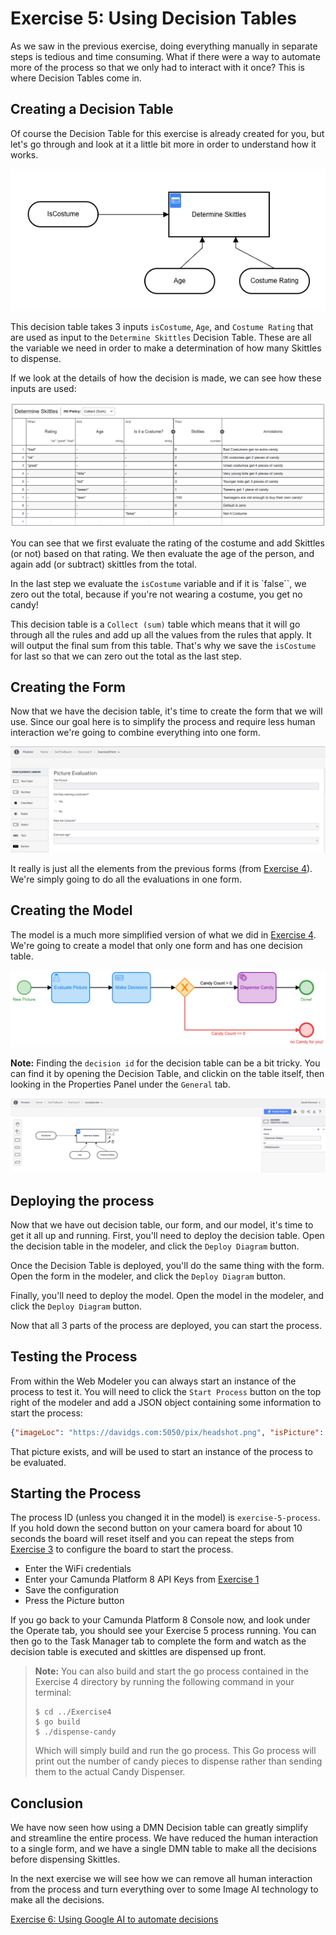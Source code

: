 # Exercise 5: Using Decision Tables

As we saw in the previous exercise, doing everything manually in separate steps is tedious and time consuming. What if there were a way to automate more of the process so that we only had to interact with it once? This is where Decision Tables come in.

## Creating a Decision Table

Of course the Decision Table for this exercise is already created for you, but let's go through and look at it a little bit more in order to understand how it works.

![Decision Table Overview](./images/decision-table-overview.png)

This decision table takes 3 inputs `isCostume`, `Age`, and `Costume Rating` that are used as input to the `Determine Skittles` Decision Table. These are all the variable we need in order to make a determination of how many Skittles to dispense.

If we look at the details of how the decision is made, we can see how these inputs are used:

![Decision Table Details](./images/decision-table-detail.png)

You can see that we first evaluate the rating of the costume and add Skittles (or not) based on that rating. We then evaluate the age of the person, and again add (or subtract) skittles from the total.

In the last step we evaluate the `isCostume` variable and if it is `false``, we zero out the total, because if you're not wearing a costume, you get no candy!

This decision table is a `Collect (sum)` table which means that it will go through all the rules and add up all the values from the rules that apply. It will output the final sum from this table. That's why we save the `isCostume` for last so that we can zero out the total as the last step.

## Creating the Form

Now that we have the decision table, it's time to create the form that we will use. Since our goal here is to simplify the process and require less human interaction we're going to combine everything into one form.

![Form](./images/exercise-5-form.png)

It really is just all the elements from the previous forms (from [Exercise 4](../Exercise4/index.md)). We're simply going to do all the evaluations in one form.

## Creating the Model

The model is a much more simplified version of what we did in [Exercise 4](../Exercise4/index.md). We're going to create a model that only one form and has one decision table.

![Exercise 5 Model](images/exercise5.png)

**Note:** Finding the `decision id` for the decision table can be a bit tricky. You can find it by opening the Decision Table, and clickin on the table itself, then looking in the Properties Panel under the `General` tab.

![Decision Table ID](images/decision-table-id.png)

## Deploying the process

Now that we have out decision table, our form, and our model, it's time to get it all up and running. First, you'll need to deploy the decision table. Open the decision table in the modeler, and click the `Deploy Diagram` button.

Once the Decision Table is deployed, you'll do the same thing with the form. Open the form in the modeler, and click the `Deploy Diagram` button.

Finally, you'll need to deploy the model. Open the model in the modeler, and click the `Deploy Diagram` button.

Now that all 3 parts of the process are deployed, you can start the process.

## Testing the Process

From within the Web Modeler you can always start an instance of the process to test it. You will need to click the `Start Process` button on the top right of the modeler and add a JSON object containing some information to start the process:

```json
{"imageLoc": "https://davidgs.com:5050/pix/headshot.png", "isPicture": true }
```

That picture exists, and will be used to start an instance of the process to be evaluated.

## Starting the Process

The process ID (unless you changed it in the model) is `exercise-5-process`. If you hold down the second button on your camera board for about 10 seconds the board will reset itself and you can repeat the steps from [Exercise 3](../Exercise3/index.md) to configure the board to start the process.

- Enter the WiFi credentials
- Enter your Camunda Platform 8 API Keys from [Exercise 1](../Exercise1/index.md)
- Save the configuration
- Press the Picture button

If you go back to your Camunda Platform 8 Console now, and look under the Operate tab, you should see your Exercise 5 process running. You can then go to the Task Manager tab to complete the form and watch as the decision table is executed and skittles are dispensed up front.

> **Note:** You can also build and start the go process contained in the Exercise 4 directory by running the following command in your terminal:
>
> ```shell
> $ cd ../Exercise4
> $ go build
> $ ./dispense-candy
> ```
>
> Which will simply build and run the go process. This Go process will print out the number of candy pieces to dispense rather than sending them to the actual Candy Dispenser.


## Conclusion

We have now seen how using a DMN Decision table can greatly simplify and streamline the entire process. We have reduced the human interaction to a single form, and we have a single DMN table to make all the decisions before dispensing Skittles.

In the next exercise we will see how we can remove all human interaction from the process and turn everything over to some Image AI technology to make all the decisions.

[Exercise 6: Using Google AI to automate decisions](../Exercise6/index.md)